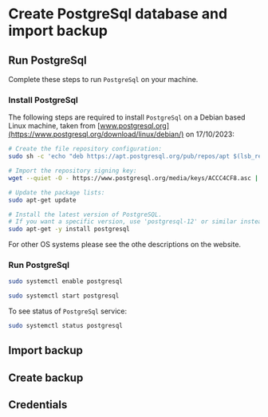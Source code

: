 # Create PostgreSql database and import backup

## Run PostgreSql

Complete these steps to run `PostgreSql` on your machine.

### Install PostgreSql

The following steps are required to install `PostgreSql` on a Debian based Linux machine, taken from [www.postgresql.org](https://www.postgresql.org/download/linux/debian/) on 17/10/2023:
```sh
# Create the file repository configuration:
sudo sh -c 'echo "deb https://apt.postgresql.org/pub/repos/apt $(lsb_release -cs)-pgdg main" > /etc/apt/sources.list.d/pgdg.list'

# Import the repository signing key:
wget --quiet -O - https://www.postgresql.org/media/keys/ACCC4CF8.asc | sudo apt-key add -

# Update the package lists:
sudo apt-get update

# Install the latest version of PostgreSQL.
# If you want a specific version, use 'postgresql-12' or similar instead of 'postgresql':
sudo apt-get -y install postgresql
``` 

For other OS systems please see the othe descriptions on the website.

### Run PostgreSql

```sh
sudo systemctl enable postgresql

sudo systemctl start postgresql
```

To see status of `PostgreSql` service:
```sh
sudo systemctl status postgresql
```

## Import backup

## Create backup

## Credentials